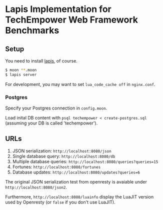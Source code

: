 # Lapis Implementation for TechEmpower Web Framework Benchmarks

## Setup

You need to install [lapis](http://leafo.net/lapis/), of course.

```sh
$ moon **.moon
$ lapis server
```

For development, you may want to set `lua_code_cache off` in `nginx.conf`.

### Postgres

Specify your Postgres connection in `config.moon`.

Load inital DB content with `psql techempower < create-postgres.sql` (assuming your DB is called 'techempower').

## URLs

1. JSON serialization: `http://localhost:8080/json`
2. Single database query: `http://localhost:8080/db`
3. Multiple database queries: `http://localhost:8080/queries?queries=15`
4. Fortunes: `http://localhost:8080/fortunes`
5. Database updates: `http://localhost:8080/updates?queries=6`

The original JSON serialization test from openresty is avaiable under `http://localhost:8080/json2`.

Furthermore, `http://localhost:8080/luainfo` display the LuaJIT version used by Openresty (or `false` if you don't use LuaJIT).
